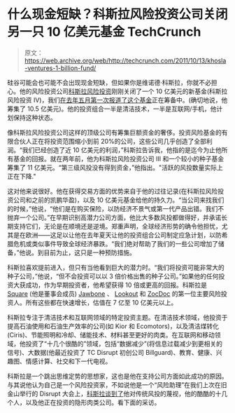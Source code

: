 # 什么现金短缺？科斯拉风险投资公司关闭另一只 10 亿美元基金 TechCrunch

> 原文：<https://web.archive.org/web/http://techcrunch.com/2011/10/13/khosla-ventures-1-billion-fund/>

硅谷可能会也可能不会出现现金短缺，但如果你是维诺德·科斯拉，你就不必担心。他的风险投资公司[科斯拉风险投资](https://web.archive.org/web/20230203101338/http://www.khoslaventures.com/)刚刚关闭了一个 10 亿美元的新基金(科斯拉风险投资 IV)，我们[在去年五月第一次报道了这个基金](https://web.archive.org/web/20230203101338/https://techcrunch.com/2011/05/19/khosla-ventures-is-raising-like-a-billion-dollars/)正在筹备中。(确切地说，他筹集了 10.5 亿美元)。他的投资组合一半是清洁技术，一半是互联网/手机，他计划保持这种状态。

像科斯拉风险投资公司这样的顶级公司有筹集巨额资金的奢侈。投资风险基金的有限合伙人正在将投资范围缩小到前 20%的公司，这些公司几乎创造了全部利润。“我们已经创造了近 10 亿美元的利润，”科斯拉告诉我，他指的是迄今为止他所有基金的回报。就在两年前，他为科斯拉风险投资公司 III 和一个较小的种子基金筹集了 11 亿美元。“第三级风投没有得到资金，”他指出。"活跃的风投数量实际上正在下降."

这对他来说很好。他在获得交易方面的优势来自于他的过往记录(在科斯拉风险投资公司和之前的凯鹏华盈)，以及 10 亿美元基金给他的持久力。“当公司来找我们的时候，”他说，“他们是在购买保险，以防经济不景气或第一代产品出错。我们不抛弃一个公司。”在早期识别高潜力公司方面，他比大多数风投都做得好，并承诺长期支持它们，无论是在顺境还是逆境。郑重声明，全球经济形势的确令他担忧，尤其是在欧洲——这足以让他在去年夏天让他的投资组合公司制定应急计划，以防希腊危机或类似事件导致全球经济暴跌。“我们绝对帮助了我们的一些公司增加了储备，”他说。到目前为止，这只是一种预防措施。

科斯拉喜欢提前进入，但只有当他看到巨大的潜力时。“我们将投资可能非常大的种子公司，”他说，“但不会投资可以以 3 倍价格出售的种子公司。”如果他的任何投资大获成功，作为早期投资者，他希望获得 10 倍或更高的回报。科斯拉是 [Square](https://web.archive.org/web/20230203101338/http://www.crunchbase.com/company/square) (他是董事会成员) [Jawbone](https://web.archive.org/web/20230203101338/http://www.crunchbase.com/company/aliph) 、 [Lookout](https://web.archive.org/web/20230203101338/http://www.crunchbase.com/company/lookout) 和 [ZocDoc](https://web.archive.org/web/20230203101338/http://www.crunchbase.com/company/zocdoc) 的第一位主要风险投资人。所有这些都在快速增长，估值在 7 亿至 10 亿美元以上。

科斯拉专注于清洁技术和互联网领域的特定投资主题。在清洁技术领域，他投资于提高石油使用和石油生产效率的公司(如 Kior 和 Ecomotors)，以及清洁煤转化(Ciris)、节能照明和冷却、储能技术、材料甚至更好的肉类。在互联网和移动领域，他投资了“十几个很酷的”领域，包括“数据减少”(将信息过载减少到更相关的信号)、大数据(他最近投资了 TC Disrupt 初创公司 Billguard)、教育、健康、兴趣图、情感计算、社交和下一代电视。

科斯拉是一个跳出思维定势的思想家，这也是他在支持公司方面如此成功的原因。与其说他认为自己是一个风险投资家，不如说他是一个“风险助理”在我们上次在旧金山举行的 Disrupt 大会上，[科斯拉谈到了](https://web.archive.org/web/20230203101338/https://techcrunch.com/2011/09/13/meat-two-point-o/)他对传统风投的蔑视，他的酷酷的十几个人，以及他正在投资的隐形肉类公司。看下面的采访。